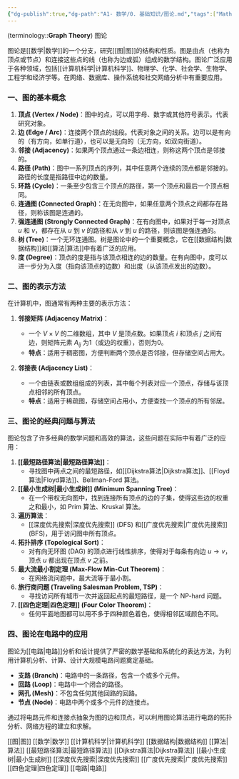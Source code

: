 ```yaml
---
{"dg-publish":true,"dg-path":"A1- 数学/0. 基础知识/图论.md","tags":["Mathematics","ComputerScience","Algorithm"],"alias":["Graph Theory"],"permalink":"/A1- 数学/0. 基础知识/图论/","dgPassFrontmatter":true,"noteIcon":"","created":"2024-05-21T15:20:28.080+08:00","updated":"2025-08-28T21:53:13.052+08:00"}
---
```



(terminology::**Graph Theory**) 图论

图论是[[数学\|数学]]的一个分支，研究[[图\|图]]的结构和性质。图是由点（也称为顶点或节点）和连接这些点的线（也称为边或弧）组成的数学结构。图论广泛应用于各种领域，包括[[计算机科学\|计算机科学]]、物理学、化学、社会学、生物学、工程学和经济学等。在网络、数据库、操作系统和社交网络分析中有重要应用。

### 一、图的基本概念

1.  **顶点 (Vertex / Node)**：图中的点，可以用字母、数字或其他符号表示。代表研究对象。
2.  **边 (Edge / Arc)**：连接两个顶点的线段。代表对象之间的关系。边可以是有向的（有方向，如单行道），也可以是无向的（无方向，如双向街道）。
3.  **邻接 (Adjacency)**：如果两个顶点通过一条边相连，则称这两个顶点是邻接的。
4.  **路径 (Path)**：图中一系列顶点的序列，其中任意两个连续的顶点都是邻接的。路径的长度是指路径中边的数量。
5.  **环路 (Cycle)**：一条至少包含三个顶点的路径，第一个顶点和最后一个顶点相同。
6.  **连通图 (Connected Graph)**：在无向图中，如果任意两个顶点之间都存在路径，则称该图是连通的。
7.  **强连通图 (Strongly Connected Graph)**：在有向图中，如果对于每一对顶点 $u$ 和 $v$，都存在从 $u$ 到 $v$ 的路径和从 $v$ 到 $u$ 的路径，则该图是强连通的。
8.  **树 (Tree)**：一个无环连通图。树是图论中的一个重要概念，它在[[数据结构\|数据结构]]和[[算法\|算法]]中有着广泛的应用。
9.  **度 (Degree)**：顶点的度是指与该顶点相连的边的数量。在有向图中，度可以进一步分为入度（指向该顶点的边数）和出度（从该顶点发出的边数）。

### 二、图的表示方法

在计算机中，图通常有两种主要的表示方法：

1.  **邻接矩阵 (Adjacency Matrix)**：
    *   一个 $V \times V$ 的二维数组，其中 $V$ 是顶点数。如果顶点 $i$ 和顶点 $j$ 之间有边，则矩阵元素 $A_{ij}$ 为1（或边的权重），否则为0。
    *   **特点**：适用于稠密图，方便判断两个顶点是否邻接，但存储空间占用大。

2.  **邻接表 (Adjacency List)**：
    *   一个由链表或数组组成的列表，其中每个列表对应一个顶点，存储与该顶点相邻的所有顶点。
    *   **特点**：适用于稀疏图，存储空间占用小，方便查找一个顶点的所有邻居。

### 三、图论的经典问题与算法

图论包含了许多经典的数学问题和高效的算法，这些问题在实际中有着广泛的应用：

1.  **[[最短路径算法\|最短路径算法]]**：
    *   寻找图中两点之间的最短路径，如[[Dijkstra算法\|Dijkstra算法]]、[[Floyd算法\|Floyd算法]]、Bellman-Ford 算法。
2.  **[[最小生成树\|最小生成树]] (Minimum Spanning Tree)**：
    *   在一个带权无向图中，找到连接所有顶点的边的子集，使得这些边的权重之和最小，如 Prim 算法、Kruskal 算法。
3.  **遍历算法**：
    *   [[深度优先搜索\|深度优先搜索]] (DFS) 和[[广度优先搜索\|广度优先搜索]] (BFS)，用于访问图中所有顶点。
4.  **拓扑排序 (Topological Sort)**：
    *   对有向无环图 (DAG) 的顶点进行线性排序，使得对于每条有向边 $u \to v$，顶点 $u$ 都出现在顶点 $v$ 之前。
5.  **最大流最小割定理 (Max-Flow Min-Cut Theorem)**：
    *   在网络流问题中，最大流等于最小割。
6.  **旅行商问题 (Traveling Salesman Problem, TSP)**：
    *   寻找访问所有城市一次并返回起点的最短路径，是一个 NP-hard 问题。
7.  **[[四色定理\|四色定理]] (Four Color Theorem)**：
    *   任何平面地图都可以用不多于四种颜色着色，使得相邻区域颜色不同。

### 四、图论在电路中的应用

图论为[[电路\|电路]]分析和设计提供了严密的数学基础和系统化的表达方法，为利用计算机分析、计算、设计大规模电路问题奠定基础。

-   **支路 (Branch)**：电路中的一条路径，包含一个或多个元件。
-   **回路 (Loop)**：电路中一个闭合的路径。
-   **网孔 (Mesh)**：不包含任何其他回路的回路。
-   **节点 (Node)**：电路中两个或多个元件的连接点。

通过将电路元件和连接点抽象为图的边和顶点，可以利用图论算法进行电路的拓扑分析、网络方程的建立和求解。

[[图\|图]]
[[数学\|数学]]
[[计算机科学\|计算机科学]]
[[数据结构\|数据结构]]
[[算法\|算法]]
[[最短路径算法\|最短路径算法]]
[[Dijkstra算法\|Dijkstra算法]]
[[最小生成树\|最小生成树]]
[[深度优先搜索\|深度优先搜索]]
[[广度优先搜索\|广度优先搜索]]
[[四色定理\|四色定理]]
[[电路\|电路]]